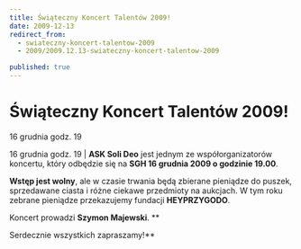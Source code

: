 ```yaml
---
title: Świąteczny Koncert Talentów 2009!
date: 2009-12-13
redirect_from: 
  - swiateczny-koncert-talentow-2009
  - 2009/2009.12.13-swiateczny-koncert-talentow-2009

published: true
---
```




# Świąteczny Koncert Talentów 2009!

<time>16 grudnia godz. 19</time>

16 grudnia godz. 19 | 
**ASK Soli Deo** jest jednym ze współorganizatorów koncertu, który odbędzie się na **SGH 16 grudnia 2009 o godzinie 19.00**. 

**Wstęp jest wolny**, ale w czasie trwania będą zbierane pieniądze do puszek, sprzedawane ciasta i różne ciekawe przedmioty na aukcjach. W tym roku zebrane pieniądze przekazujemy fundacji **HEYPRZYGODO**. 

Koncert prowadzi **Szymon Majewski**.
**

Serdecznie wszystkich zapraszamy!**

         
         
         


<!--CONTENT FROM OLD SERVER (jos before 2013): 16 grudnia godz. 19 | 
**ASK Soli Deo** jest jednym ze współorganizatorów koncertu, który odbędzie się na **SGH 16 grudnia 2009 o godzinie 19.00**. 

**Wstęp jest wolny**, ale w czasie trwania będą zbierane pieniądze do puszek, sprzedawane ciasta i różne ciekawe przedmioty na aukcjach. W tym roku zebrane pieniądze przekazujemy fundacji **HEYPRZYGODO**. 

Koncert prowadzi **Szymon Majewski**.
**

Serdecznie wszystkich zapraszamy!**



         


         


         

         
-->

<!--{{json:{"created_date":"2009-12-13 14:25:29","publish_down":"0000-00-00 00:00:00","id":"805"}}}-->